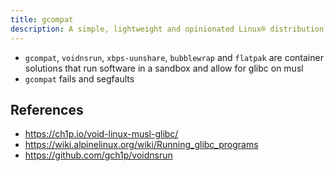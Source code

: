 ```yaml
---
title: gcompat
description: A simple, lightweight and opinionated Linux® distribution based on musl libc and toybox
---
```


- `gcompat`, `voidnsrun`, `xbps-uunshare`, `bubblewrap` and `flatpak` are
container solutions that run software in a sandbox and allow for glibc on musl
- `gcompat` fails and segfaults

## References
- https://ch1p.io/void-linux-musl-glibc/
- https://wiki.alpinelinux.org/wiki/Running_glibc_programs
- https://github.com/gch1p/voidnsrun
